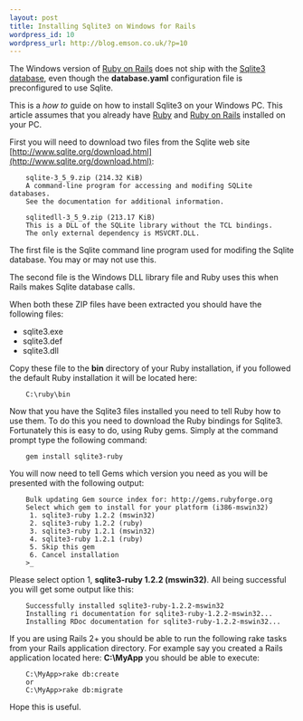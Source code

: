```yaml
--- 
layout: post
title: Installing Sqlite3 on Windows for Rails
wordpress_id: 10
wordpress_url: http://blog.emson.co.uk/?p=10
---
```


The Windows version of [Ruby on Rails](http://www.rubyonrails.org) does not ship with the [Sqlite3 database](http://www.sqlite.org), even though the **database.yaml** configuration file is preconfigured to use Sqlite.

This is a *how to* guide on how to install Sqlite3 on your Windows PC.
This article assumes that you already have [Ruby](http://www.ruby-lang.org) and [Ruby on Rails](http://www.rubyonrails.org) installed on your PC.

First you will need to download two files from the Sqlite web site [http://www.sqlite.org/download.html](http://www.sqlite.org/download.html):

		sqlite-3_5_9.zip (214.32 KiB)
		A command-line program for accessing and modifing SQLite databases. 
		See the documentation for additional information.
		
		sqlitedll-3_5_9.zip (213.17 KiB)
		This is a DLL of the SQLite library without the TCL bindings. 
		The only external dependency is MSVCRT.DLL.
		
The first file is the Sqlite command line program used for modifing the Sqlite database.  You may or may not use this.

The second file is the Windows DLL library file and Ruby uses this when Rails makes Sqlite database calls.  

When both these ZIP files have been extracted you should have the following files:

*  sqlite3.exe
*  sqlite3.def
*  sqlite3.dll

Copy these file to the **bin** directory of your Ruby installation, if you followed the default Ruby installation it will be located here:

		C:\ruby\bin

Now that you have the Sqlite3 files installed you need to tell Ruby how to use them.  To do this you need to download the Ruby bindings for Sqlite3.<br/>Fortunately this is easy to do, using Ruby gems.  Simply at the command prompt type the following command:

		gem install sqlite3-ruby

You will now need to tell Gems which version you need as you will be presented with the following output:

		Bulk updating Gem source index for: http://gems.rubyforge.org
		Select which gem to install for your platform (i386-mswin32)
		 1. sqlite3-ruby 1.2.2 (mswin32)
		 2. sqlite3-ruby 1.2.2 (ruby)
		 3. sqlite3-ruby 1.2.1 (mswin32)
		 4. sqlite3-ruby 1.2.1 (ruby)
		 5. Skip this gem
		 6. Cancel installation
		>_

Please select option 1, **sqlite3-ruby 1.2.2 (mswin32)**.  All being successful you will get some output like this:

		Successfully installed sqlite3-ruby-1.2.2-mswin32
		Installing ri documentation for sqlite3-ruby-1.2.2-mswin32...
		Installing RDoc documentation for sqlite3-ruby-1.2.2-mswin32...

If you are using Rails 2+ you should be able to run the following rake tasks from your Rails application directory.  For example say you created a Rails application located here: **C:\MyApp** you should be able to execute:

		C:\MyApp>rake db:create
		or
		C:\MyApp>rake db:migrate

Hope this is useful.
